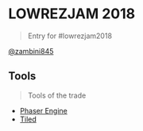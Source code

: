 # LOWREZJAM 2018 #
> Entry for #lowrezjam2018

[@zambini845][10]

## Tools ##
> Tools of the trade

* [Phaser Engine][100]
* [Tiled][101]

[10]: https://twitter.com/Zambini845
[100]: http://phaser.io/
[101]: https://www.mapeditor.org/
